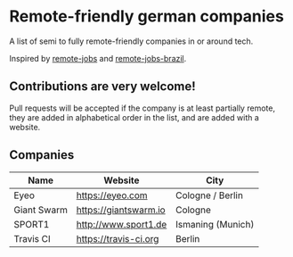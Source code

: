 # Remote-friendly german companies

A list of semi to fully remote-friendly companies in or around tech.

Inspired by [remote-jobs](https://github.com/jessicard/remote-jobs) and
[remote-jobs-brazil](https://github.com/lerrua/remote-jobs-brazil).

## Contributions are very welcome!

Pull requests will be accepted if the company is at least partially remote,
they are added in alphabetical order in the list, and are added with a website.

## Companies

Name | Website | City
---- | ------- | ----
Eyeo | https://eyeo.com | Cologne / Berlin
Giant Swarm | https://giantswarm.io | Cologne
SPORT1 | http://www.sport1.de | Ismaning (Munich)
Travis CI | https://travis-ci.org | Berlin
